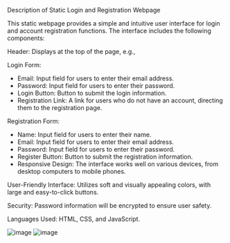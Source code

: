 Description of Static Login and Registration Webpage

This static webpage provides a simple and intuitive user interface for login and account registration functions. The interface includes the following components:

Header: Displays at the top of the page, e.g., 

Login Form:
- Email: Input field for users to enter their email address.
- Password: Input field for users to enter their password.
- Login Button: Button to submit the login information.
- Registration Link: A link for users who do not have an account, directing them to the registration page.
  
Registration Form:
- Name: Input field for users to enter their name.
- Email: Input field for users to enter their email address.
- Password: Input field for users to enter their password.
- Register Button: Button to submit the registration information.
- Responsive Design: The interface works well on various devices, from desktop computers to mobile phones.

User-Friendly Interface: Utilizes soft and visually appealing colors, with large and easy-to-click buttons.

Security: Password information will be encrypted to ensure user safety.

Languages Used: HTML, CSS, and JavaScript.

![image](https://github.com/user-attachments/assets/9e7efbf1-c7d7-4a9e-a5c3-3a47714ba1d6)
![image](https://github.com/user-attachments/assets/2f1ebdfc-1255-47cc-94e4-f0c769151c84)

